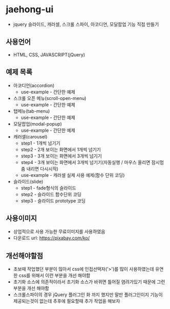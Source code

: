 # jaehong-ui
- jquery 슬라이드, 캐러셀, 스크롤 스파이, 아코디언, 모달팝업 기능 직접 만들기

## 사용언어
- HTML, CSS, JAVASCRIPT(jQuery)

## 예제 목록
* 아코디언(accordion)
    * use-example - 간단한 예제
* 스크롤 오픈 메뉴(scroll-open-menu)
    * use-example - 간단한 예제
* 탭메뉴(tab-menu)
    * use-example - 간단한 예제
* 모달팝업(modal-popup)
    * use-example - 간단한 예제
* 캐러셀(carousel)
    * step1 - 1개씩 넘기기
    * step2 - 2개 보이는 화면에서 1개씩 넘기기
    * step3 - 3개 보이는 화면에서 3개씩 넘기기
    * step4 - 3개 보이는 화면에서 3개씩 넘기기(자동실행 / 마우스 올리면 잠시멈춤 내리면 다시시작)
    * use-example - 캐러셀 실제 사용 예제(함수 단위 코딩)
* 슬라이드(slide)
    * step1 - fade형식의 슬라이드
    * step2 - 슬라이드 함수단위 코딩
    * step3 - 슬라이드 prototype 코딩

## 사용이미지
- 상업적으로 사용 가능한 무료이미지를 사용하였음
- 다운로드 url: https://pixabay.com/ko/

## 개선해야할점
- 초보때 작업했던 부분이 많아서 css에 인접선택자('>')를 많이 사용하였는데 유연한 css를 위해서 이런 부분을 개선 해야함
- 초기화 소스에 의존적이라서 초기화 소스가 바뀌면 틀어질 염려가있기 때문에 그런 부분을 개선 해야함
- 스크롤스파이의 경우 jQuery 플러그인 화 까지 했지만 말만 플러그인이지 기능이 제공되는것이 없는데 추후에 필요할때 추가 작업을 해보자

